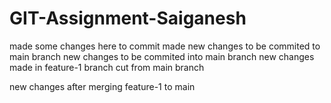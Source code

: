 # GIT-Assignment-Saiganesh

made some changes here to commit
made new changes to be commited to main branch
new changes to be commited into main branch
new changes made in feature-1 branch cut from main branch

new changes after merging feature-1 to main

